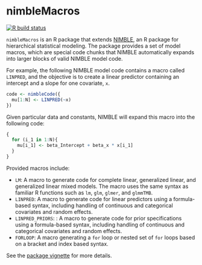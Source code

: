 # nimbleMacros

[![R build
status](https://github.com/nimble-dev/nimbleMacros/workflows/R-CMD-check/badge.svg)](https://github.com/nimble-dev/nimbleMacros/actions)

`nimbleMacros` is an R package that extends [NIMBLE](https://r-nimble.org/), an R package for hierarchical statistical modeling.
The package provides a set of model macros, which are special code chunks that NIMBLE automatically expands into larger blocks of valid NIMBLE model code.

For example, the following NIMBLE model code contains a macro called `LINPRED`, and the objective is to create a linear predictor containing an intercept and a slope for one covariate, `x`.

```r
code <- nimbleCode({
  mu[1:N] <- LINPRED(~x)
})
```

Given particular data and constants, NIMBLE will expand this macro into the following code:

```r
{
  for (i_1 in 1:N){
    mu[i_1] <- beta_Intercept + beta_x * x[i_1]
  }
}
```

Provided macros include:

* `LM`: A macro to generate code for complete linear, generalized linear, and generalized linear mixed models. The macro uses the same syntax as familiar R functions such as `lm`, `glm`, `glmer`, and `glmmTMB`.
* `LINPRED`: A macro to generate code for linear predictors using a formula-based syntax, including handling of continuous and categorical covariates and random effects.
* `LINPRED_PRIORS`: : A macro to generate code for prior specifications using a formula-based syntax, including handling of continuous and categorical covariates and random effects.
* `FORLOOP`: A macro generating a `for` loop or nested set of `for` loops based on a bracket and index based syntax.

See the [package vignette](https://github.com/nimble-dev/nimbleMacros/blob/master/vignettes/nimbleMacros.Rmd) for more details.
